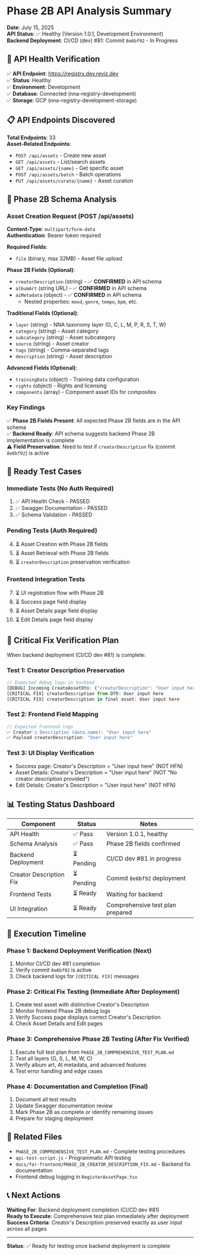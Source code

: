 # Phase 2B API Analysis Summary
**Date**: July 15, 2025  
**API Status**: ✅ Healthy (Version 1.0.1, Development Environment)  
**Backend Deployment**: CI/CD (dev) #81: Commit `8e6bf92` - In Progress

## 🎯 **API Health Verification**

✅ **API Endpoint**: https://registry.dev.reviz.dev  
✅ **Status**: Healthy  
✅ **Environment**: Development  
✅ **Database**: Connected (nna-registry-development)  
✅ **Storage**: GCP (nna-registry-development-storage)  

## 📋 **API Endpoints Discovered**

**Total Endpoints**: 33  
**Asset-Related Endpoints**:
- `POST /api/assets` - Create new asset
- `GET /api/assets` - List/search assets  
- `GET /api/assets/{name}` - Get specific asset
- `POST /api/assets/batch` - Batch operations
- `PUT /api/assets/curate/{name}` - Asset curation

## 🔧 **Phase 2B Schema Analysis**

### **Asset Creation Request (POST /api/assets)**
**Content-Type**: `multipart/form-data`  
**Authentication**: Bearer token required

**Required Fields**:
- `file` (binary, max 32MB) - Asset file upload

**Phase 2B Fields (Optional)**:
- `creatorDescription` (string) - ✅ **CONFIRMED** in API schema
- `albumArt` (string URL) - ✅ **CONFIRMED** in API schema  
- `aiMetadata` (object) - ✅ **CONFIRMED** in API schema
  - Nested properties: `mood`, `genre`, `tempo`, `bpm`, etc.

**Traditional Fields (Optional)**:
- `layer` (string) - NNA taxonomy layer (G, C, L, M, P, R, S, T, W)
- `category` (string) - Asset category
- `subcategory` (string) - Asset subcategory
- `source` (string) - Asset creator
- `tags` (string) - Comma-separated tags
- `description` (string) - Asset description

**Advanced Fields (Optional)**:
- `trainingData` (object) - Training data configuration
- `rights` (object) - Rights and licensing
- `components` (array) - Component asset IDs for composites

### **Key Findings**

✅ **Phase 2B Fields Present**: All expected Phase 2B fields are in the API schema  
✅ **Backend Ready**: API schema suggests backend Phase 2B implementation is complete  
⚠️ **Field Preservation**: Need to test if `creatorDescription` fix (commit `8e6bf92`) is active  

## 🧪 **Ready Test Cases**

### **Immediate Tests (No Auth Required)**
1. ✅ API Health Check - PASSED
2. ✅ Swagger Documentation - PASSED  
3. ✅ Schema Validation - PASSED

### **Pending Tests (Auth Required)**
4. ⏳ Asset Creation with Phase 2B fields
5. ⏳ Asset Retrieval with Phase 2B fields
6. ⏳ `creatorDescription` preservation verification

### **Frontend Integration Tests**
7. ⏳ UI registration flow with Phase 2B
8. ⏳ Success page field display
9. ⏳ Asset Details page field display
10. ⏳ Edit Details page field display

## 🎯 **Critical Fix Verification Plan**

When backend deployment (CI/CD dev #81) is complete:

### **Test 1: Creator Description Preservation**
```javascript
// Expected debug logs in backend
[DEBUG] Incoming CreateAssetDto: {"creatorDescription": "User input here", ...}
[CRITICAL FIX] creatorDescription from DTO: User input here
[CRITICAL FIX] creatorDescription in final asset: User input here
```

### **Test 2: Frontend Field Mapping**
```javascript
// Expected frontend logs
✅ Creator's Description (data.name): "User input here"
✅ Payload creatorDescription: "User input here"
```

### **Test 3: UI Display Verification**
- Success page: Creator's Description = "User input here" (NOT HFN)
- Asset Details: Creator's Description = "User input here" (NOT "No creator description provided")
- Edit Details: Creator's Description = "User input here" (NOT HFN)

## 📊 **Testing Status Dashboard**

| Component | Status | Notes |
|-----------|--------|-------|
| API Health | ✅ Pass | Version 1.0.1, healthy |
| Schema Analysis | ✅ Pass | Phase 2B fields confirmed |
| Backend Deployment | ⏳ Pending | CI/CD dev #81 in progress |
| Creator Description Fix | ⏳ Pending | Commit `8e6bf92` deployment |
| Frontend Tests | ⏳ Ready | Waiting for backend |
| UI Integration | ⏳ Ready | Comprehensive test plan prepared |

## 🚀 **Execution Timeline**

### **Phase 1: Backend Deployment Verification** (Next)
1. Monitor CI/CD dev #81 completion
2. Verify commit `8e6bf92` is active
3. Check backend logs for `[CRITICAL FIX]` messages

### **Phase 2: Critical Fix Testing** (Immediate After Deployment)
1. Create test asset with distinctive Creator's Description
2. Monitor frontend Phase 2B debug logs
3. Verify Success page displays correct Creator's Description
4. Check Asset Details and Edit pages

### **Phase 3: Comprehensive Phase 2B Testing** (After Fix Verified)
1. Execute full test plan from `PHASE_2B_COMPREHENSIVE_TEST_PLAN.md`
2. Test all layers (G, S, L, M, W, C)
3. Verify album art, AI metadata, and advanced features
4. Test error handling and edge cases

### **Phase 4: Documentation and Completion** (Final)
1. Document all test results
2. Update Swagger documentation review
3. Mark Phase 2B as complete or identify remaining issues
4. Prepare for staging deployment

## 🔗 **Related Files**

- `PHASE_2B_COMPREHENSIVE_TEST_PLAN.md` - Complete testing procedures
- `api-test-script.js` - Programmatic API testing
- `docs/for-frontend/PHASE_2B_CREATOR_DESCRIPTION_FIX.md` - Backend fix documentation
- Frontend debug logging in `RegisterAssetPage.tsx`

## 📞 **Next Actions**

**Waiting For**: Backend deployment completion (CI/CD dev #81)  
**Ready to Execute**: Comprehensive test plan immediately after deployment  
**Success Criteria**: Creator's Description preserved exactly as user input across all pages  

---

**Status**: ✅ Ready for testing once backend deployment is complete